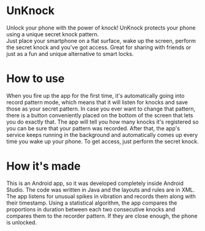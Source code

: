 # UnKnock
Unlock your phone with the power of knock! UnKnock protects your phone using a unique secret knock pattern.<br>
Just place your smartphone on a flat surface, wake up the screen, perform the secret knock and you've got access. Great for sharing with friends or just as a fun and unique alternative to smart locks.
# How to use
When you fire up the app for the first time, it's automatically going into record pattern mode, which means that it will listen for knocks and save those as your secret pattern. In case you ever want to change that pattern, there is a button conveniently placed on the bottom of the screen that lets you do exactly that. The app will tell you how many knocks it's registered so you can be sure that your pattern was recorded. After that, the app's service keeps running in the background and automatically comes up every time you wake up your phone. To get access, just perform the secret knock.
# How it's made
This is an Android app, so it was developed completely inside Android Studio. The code was written in Java and the layouts and rules are in XML. The app listens for unusual spikes in vibration and records them along with their timestamp. Using a statistical algorithm, the app compares the proportions in duration between each two consecutive knocks and compares them to the recorder pattern. If they are close enough, the phone is unlocked.
